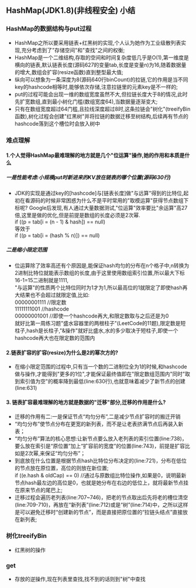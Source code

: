## HashMap(JDK1.8)(非线程安全) 小结
### HashMap的数据结构与put过程
* HashMap之所以要采用链表+红黑树的实现,个人认为她作为工业级散列表实现,充分考虑到了"存储空间"和"查找"之间的权衡;
* HashMap是一个二维结构,存取的空间和时间复杂度低几乎是O(1),第一维度是横向的链表,默认链表长度(源码627的变量tab,长度是变量n)为16,随着数据量的增大,数组会扩容(resize函数)直到整型最大值;
* 纵向可以想象为一条深度为8(源码640行binCount)的拉链,它的作用是当不同key的hashcode相等时,能够依次存储,注意拉链里的元素key是不一样的;
* put的过程可能会出现一维的数组宽度虽然不大,但拉链长度大于8的情况,此时先扩宽数组,直到最小树化门槛(数组宽度64),当数据量逐渐变大;
* 只有在数组宽度超过64门槛,且拉线深度超过8时,这条拉链会"树化"(treeifyBin函数),树化过程会创建"红黑树"并将拉链的数据迁移至树结构,后续再有节点的hashcode落到这个槽位时会放入树中

### 难点理解
#### 1.个人觉得HashMap最难理解的地方就是几个"位运算"操作,她的作用和本质是什么
##### 一是性能考虑:小规模put时新进来的KV放在链表的哪个位置(源码630行)
* JDK的实现是通过key的[hashcode]与[链表长度]做"与远算"得到的比特位,起初在看源码的时候非常困惑为什么不是平时常用的"取模运算"获得节点数组下标呢?
Google后发现,有人通过大量数据测试,"位运算"效率要比"余运算"高27倍,这里是做的优化,但是前提是数组的长度必须是2次幂.
<br>if ((p = tab[i = (n - 1) & hash]) == null)
<br>等效于
<br>if ((p = tab[i = (hash % n)]) == null)
##### 二是缩小限定范围
* 位运算除了效率高还有个原因是,能保证hash均匀的分布在n个格子中,n转换为2进制比特位就能表示数组的长度,由于这里使用数组索引位置,所以最大下标16-1=15二进制就是1111,
<br>"与运算"的性质两个比特位同时为1才为1,所以最高位的1就限定了即使hash再大结果也不会超过就限定值,比如:
<br>00000001111 //限定数
<br>11111111001 //hashcode
<br>00000001001 //即使一个hashcode再大,和限定数取与之后还是为0
<br>就好比第一周练习题"盛水容器里的两根柱子"(LeetCode的11题),限定数是短柱子,hash是长柱子,"&操作"就好比盛水,水的多少取决于短柱子,即使一个hashcode再大也在限定数的范围内
#### 2.链表扩容的扩容(resize)为什么是2的幂次方的?
* 在缩小限定范围的过程中,只有当一个数的二进制位全为1的时候,和hashcode做与操作,才能得到"更多的1位",才能保证最终值即在"限定数组范围内"同时"取到索引值为空"的概率降到最低(line:630行),也就意味着减少了新节点的创建(line:631)
#### 3. 链表扩容最难理解的地方就是数据的"迁移"部分,迁移的作用是什么?
* 迁移的作用有二:一是保证节点“均匀分布”,二是减少节点扩容时的搬迁开销
* “均匀分布”使节点分布在更宽的新列表，而不是让老表挤满节点后再装入新表；
* “均匀分布”算法的核心思想:让新节点要么放入老列表的索引位置(line:738)，要么放在索引是“原位置”加上“扩容前的宽度”的位置(line:743)，前提是扩容比如是2次幂,来保证“均匀分布”；
* 到底放在什么位置是根据节点hash比特位分布决定的(line:721)，分布在低位的节点放在原位置，高位的则放在新位置;
<br> if ((e.hash & oldCap) == 0) //通过与原数组比特位操作,如果是0，说明最新节点hash最左边的高位是0，也就是她分布在右边的低位上，就将最新节点挂在原来节点的尾巴上;
* 迁移过程会遍历老列表(line:707~746)，把老的节点取出后先将老的槽位清空(line:709-710)，再放在“新列表”(line:712)或是“树”(line:714)中，之所以这样是可以避免迁移时“创建新的节点”，而是直接把原位置的“拉链头结点”直接放在新列表;
### 树化treeifyBin
* 红黑树的操作
### get
* 存放的逆操作,现在列表里查找,找不到的话则到"树"中查找